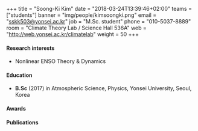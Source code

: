﻿+++
title = "Soong-Ki Kim"
date = "2018-03-24T13:39:46+02:00"
teams = ["students"]
banner = "img/people/kimsoongki.png"
email = "sskk503@yonsei.ac.kr"
job = "M.Sc. student"
phone = "010-5037-8889"
room = "Climate Theory Lab / Science Hall 536A"
web = "http://web.yonsei.ac.kr/climatelab"
weight = 50
+++

#### Research interests
+ Nonlinear ENSO Theory & Dynamics

#### Education
 + **B.Sc** (2017) in Atmospheric Science, Physics, Yonsei University, Seoul, Korea

#### Awards


#### Publications
